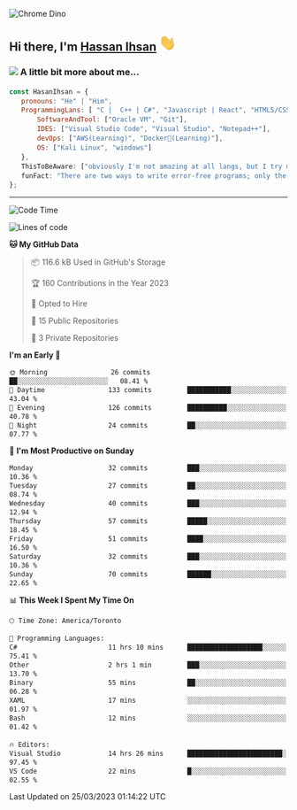  <!--
**HasanIhsan/HasanIhsan** is a ✨ _special_ ✨ repository because its `README.md` (this file) appears on your GitHub profile.
-->

![Chrome Dino](https://mir-s3-cdn-cf.behance.net/project_modules/max_1200/4ff07986208593.5d9a654e92f36.gif)


<h2 align="left">Hi there, I'm <a href="https://www.linkedin.com/in/hassan-ihsan-045b11231/" target="_blank" rel="noopener noreferrer">Hassan Ihsan</a> <img src="https://raw.githubusercontent.com/ABSphreak/ABSphreak/master/gifs/Hi.gif" height="30" />
 
 
 ### <img src="https://media.giphy.com/media/VgCDAzcKvsR6OM0uWg/giphy.gif" width="50"> A little bit more about me...  
 
 ```javascript
const HasanIhsan = {
    pronouns: "He" | "Him",
    ProgrammingLans: [ "C |  C++ | C#", "Javascript | React", "HTML5/CSS", "JSON", "Java"],
        SoftwareAndTool: ["Oracle VM", "Git"],
        IDES: ["Visual Studio Code", "Visual Studio", "Notepad++"],
        devOps: ["AWS(Learning)", "Docker🐳(Learning)"], 
        OS: ["Kali Linux", "windows"]
    },
    ThisToBeAware: ["obviously I'm not amazing at all langs, but I try my best not to go rusty"], 
    funFact: "There are two ways to write error-free programs; only the third one works"
};
```
 
 --- 

<!--START_SECTION:waka-->
![Code Time](http://img.shields.io/badge/Code%20Time-139%20hrs%2034%20mins-blue)

![Lines of code](https://img.shields.io/badge/From%20Hello%20World%20I%27ve%20Written-363.9%20thousand%20lines%20of%20code-blue)

**🐱 My GitHub Data** 

> 📦 116.6 kB Used in GitHub's Storage 
 > 
> 🏆 160 Contributions in the Year 2023
 > 
> 💼 Opted to Hire
 > 
> 📜 15 Public Repositories 
 > 
> 🔑 3 Private Repositories 
 > 
**I'm an Early 🐤** 

```text
🌞 Morning                26 commits          ██░░░░░░░░░░░░░░░░░░░░░░░   08.41 % 
🌆 Daytime                133 commits         ███████████░░░░░░░░░░░░░░   43.04 % 
🌃 Evening                126 commits         ██████████░░░░░░░░░░░░░░░   40.78 % 
🌙 Night                  24 commits          ██░░░░░░░░░░░░░░░░░░░░░░░   07.77 % 
```
📅 **I'm Most Productive on Sunday** 

```text
Monday                   32 commits          ███░░░░░░░░░░░░░░░░░░░░░░   10.36 % 
Tuesday                  27 commits          ██░░░░░░░░░░░░░░░░░░░░░░░   08.74 % 
Wednesday                40 commits          ███░░░░░░░░░░░░░░░░░░░░░░   12.94 % 
Thursday                 57 commits          █████░░░░░░░░░░░░░░░░░░░░   18.45 % 
Friday                   51 commits          ████░░░░░░░░░░░░░░░░░░░░░   16.50 % 
Saturday                 32 commits          ███░░░░░░░░░░░░░░░░░░░░░░   10.36 % 
Sunday                   70 commits          ██████░░░░░░░░░░░░░░░░░░░   22.65 % 
```


📊 **This Week I Spent My Time On** 

```text
🕑︎ Time Zone: America/Toronto

💬 Programming Languages: 
C#                       11 hrs 10 mins      ███████████████████░░░░░░   75.41 % 
Other                    2 hrs 1 min         ███░░░░░░░░░░░░░░░░░░░░░░   13.70 % 
Binary                   55 mins             ██░░░░░░░░░░░░░░░░░░░░░░░   06.28 % 
XAML                     17 mins             ░░░░░░░░░░░░░░░░░░░░░░░░░   01.97 % 
Bash                     12 mins             ░░░░░░░░░░░░░░░░░░░░░░░░░   01.42 % 

🔥 Editors: 
Visual Studio            14 hrs 26 mins      ████████████████████████░   97.45 % 
VS Code                  22 mins             █░░░░░░░░░░░░░░░░░░░░░░░░   02.55 % 
```


 Last Updated on 25/03/2023 01:14:22 UTC
<!--END_SECTION:waka-->
 
 
